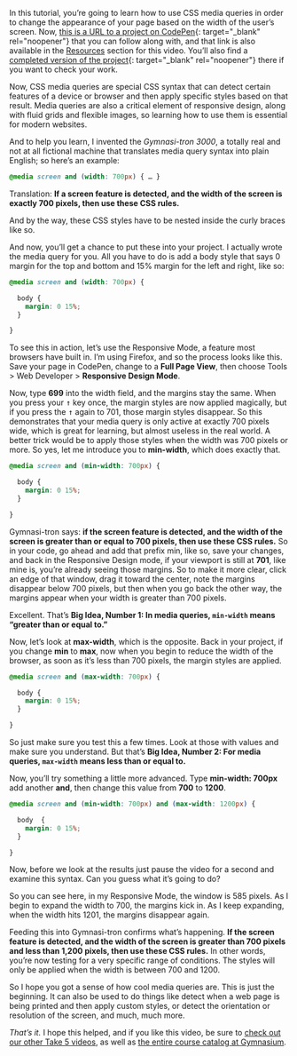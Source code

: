 In this tutorial, you’re going to learn how to use CSS media queries in order to change the appearance of your page based on the width of the user’s screen. Now, [this is a URL to a project on CodePen][1]{: target="_blank" rel="noopener"} that you can follow along with, and that link is also available in the [Resources][0] section for this video. You’ll also find a [completed version of the project][2]{: target="_blank" rel="noopener"} there if you want to check your work.

Now, CSS media queries are special CSS syntax that can detect certain features of a device or browser and then apply specific styles based on that result. Media queries are also a critical element of responsive design, along with fluid grids and flexible images, so learning how to use them is essential for modern websites.

And to help you learn, I invented the *Gymnasi-tron 3000*, a totally real and not at all fictional machine that translates media query syntax into plain English; so here’s an example:

```css
@media screen and (width: 700px) { … }
```

Translation: **If a screen feature is detected, and the width of the screen is exactly 700 pixels, then use these CSS rules.**

And by the way, these CSS styles have to be nested inside the curly braces like so.

And now, you’ll get a chance to put these into your project. I actually wrote the media query for you. All you have to do is add a body style that says 0 margin for the top and bottom and 15% margin for the left and right, like so:

```css
@media screen and (width: 700px) {

  body {
    margin: 0 15%;
  }

}
```

To see this in action, let’s use the Responsive Mode, a feature most browsers have built in. I’m using Firefox, and so the process looks like this. Save your page in CodePen, change to a **Full Page View**, then choose Tools > Web Developer > **Responsive Design Mode**.

Now, type **699** into the width field, and the margins stay the same. When you press your <kbd>↑</kbd> key once, the margin styles are now applied magically, but if you press the <kbd>↑</kbd> again to 701, those margin styles disappear. So this demonstrates that your media query is only active at exactly 700 pixels wide, which is great for learning, but almost useless in the real world. A better trick would be to apply those styles when the width was 700 pixels or more. So yes, let me introduce you to **min-width**, which does exactly that.

```css
@media screen and (min-width: 700px) {

  body {
    margin: 0 15%;
  }

}
```

Gymnasi-tron says: **if the screen feature is detected, and the width of the screen is greater than or equal to 700 pixels, then use these CSS rules.** So in your code, go ahead and add that prefix min, like so, save your changes, and back in the Responsive Design mode, if your viewport is still at **701**, like mine is, you’re already seeing those margins. So to make it more clear, click an edge of that window, drag it toward the center, note the margins disappear below 700 pixels, but then when you go back the other way, the margins appear when your width is greater than 700 pixels.

Excellent. That’s **Big Idea, Number 1: In media queries, `min-width` means “greater than or equal to.”**

Now, let’s look at **max-width**, which is the opposite. Back in your project, if you change **min** to **max**, now when you begin to reduce the width of the browser, as soon as it’s less than 700 pixels, the margin styles are applied.

```css
@media screen and (max-width: 700px) {

  body {
    margin: 0 15%;
  }

}
```

So just make sure you test this a few times. Look at those with values and make sure you understand. But that’s **Big Idea, Number 2: For media queries, `max-width` means less than or equal to.**

Now, you’ll try something a little more advanced. Type **min-width: 700px** add another **and**, then change this value from **700** to **1200**.

```css
@media screen and (min-width: 700px) and (max-width: 1200px) {

  body  {
    margin: 0 15%;
  }

}
```

Now, before we look at the results just pause the video for a second and examine this syntax. Can you guess what it’s going to do?

So you can see here, in my Responsive Mode, the window is 585 pixels. As I begin to expand the width to 700, the margins kick in. As I keep expanding, when the width hits 1201, the margins disappear again.

Feeding this into Gymnasi-tron confirms what’s happening. **If the screen feature is detected, and the width of the screen is greater than 700 pixels and less than 1,200 pixels, then use these CSS rules.** In other words, you’re now testing for a very specific range of conditions. The styles will only be applied when the width is between 700 and 1200.

So I hope you got a sense of how cool media queries are. This is just the beginning. It can also be used to do things like detect when a web page is being printed and then apply custom styles, or detect the orientation or resolution of the screen, and much, much more.

*That’s it.* I hope this helped, and if you like this video, be sure to [check out our other Take 5 videos](https://thegymnasium.com/courses/take5), as well as [the entire course catalog at Gymnasium](https://thegymnasium.com/courses).

[0]: #tutorial-resources
[1]: https://codepen.io/josborn/pen/YzPpxWX
[2]: https://codepen.io/josborn/pen/RwNwLmy
[3]: https://thegymnasium.com/courses/take5
[4]: https://thegymnasium.com/courses

